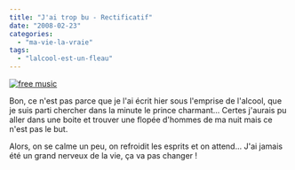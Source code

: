 ```yaml
---
title: "J'ai trop bu - Rectificatif"
date: "2008-02-23"
categories: 
  - "ma-vie-la-vraie"
tags: 
  - "lalcool-est-un-fleau"
---
```


[![free music](images/footer.jpg "free music")](http://www.deezer.com/)

  

Bon, ce n'est pas parce que je l'ai écrit hier sous l'emprise de l'alcool, que je suis parti chercher dans la minute le prince charmant... Certes j'aurais pu aller dans une boite et trouver une flopée d'hommes de ma nuit mais ce n'est pas le but.

Alors, on se calme un peu, on refroidit les esprits et on attend... J'ai jamais été un grand nerveux de la vie, ça va pas changer !
